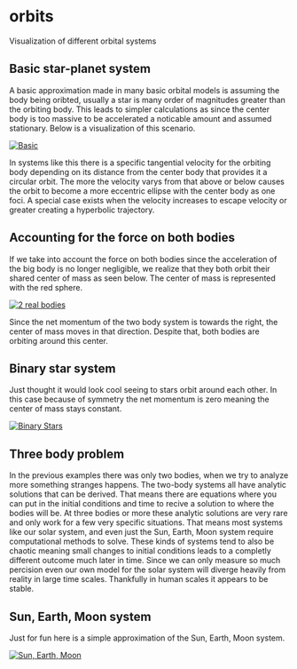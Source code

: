 # orbits
Visualization of different orbital systems
## Basic star-planet system
A basic approximation made in many basic orbital models is assuming the body being oribted, usually a star is many order of magnitudes greater than the orbiting body. This leads to simpler calculations as since the center body is too massive to be accelerated a noticable amount and assumed stationary. Below is a visualization of this scenario.

<a href="https://i.imgur.com/8NwyCOw.gif"><img src="https://i.imgur.com/8NwyCOw.gif" title="Basic"/></a>

In systems like this there is a specific tangential velocity for the orbiting body depending on its distance from the center body that provides it a circular orbit. The more the velocity varys from that above or below causes the orbit to become a more eccentric ellipse with the center body as one foci. A special case exists when the velocity increases to escape velocity or greater creating a hyperbolic trajectory. 
## Accounting for the force on both bodies
If we take into account the force on both bodies since the acceleration of the big body is no longer negligible, we realize that they both orbit their shared center of mass as seen below. The center of mass is represented with the red sphere.

<a href="https://i.imgur.com/2qQy1rX.gif"><img src="https://i.imgur.com/2qQy1rX.gif" title="2 real bodies"/></a>

Since the net momentum of the two body system is towards the right, the center of mass moves in that direction. Despite that, both bodies are orbiting around this center.
## Binary star system
Just thought it would look cool seeing to stars orbit around each other. In this case because of symmetry the net momentum is zero meaning the center of mass stays constant.

<a href="https://i.imgur.com/Xu5fCIz.gif"><img src="https://i.imgur.com/Xu5fCIz.gif" title="Binary Stars"/></a>

## Three body problem
In the previous examples there was only two bodies, when we try to analyze more something stranges happens. The two-body systems all have analytic solutions that can be derived. That means there are equations where you can put in the initial conditions and time to recive a solution to where the bodies will be. At three bodies or more these analytic solutions are very rare and only work for a few very specific situations. That means most systems like our solar system, and even just the Sun, Earth, Moon system require computational methods to solve. These kinds of systems tend to also be chaotic meaning small changes to initial conditions leads to a completly different outcome much later in time. Since we can only measure so much percision even our own model for the solar system will diverge heavily from reality in large time scales. Thankfully in human scales it appears to be stable. 

## Sun, Earth, Moon system
Just for fun here is a simple approximation of the Sun, Earth, Moon system.

<a href="https://i.imgur.com/682SqbT.gif"><img src="https://i.imgur.com/682SqbT.gif" title="Sun, Earth, Moon"/></a>
